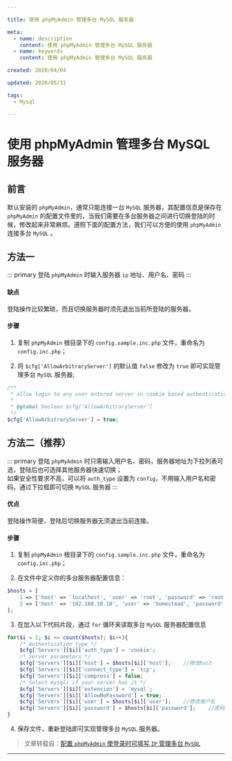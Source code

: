 ```yaml
---

title: 使用 phpMyAdmin 管理多台 MySQL 服务器

meta:
  - name: description
    content: 使用 phpMyAdmin 管理多台 MySQL 服务器
  - name: keywords
    content: 使用 phpMyAdmin 管理多台 MySQL 服务器

created: 2020/04/04

updated: 2020/05/31

tags:
  - Mysql

---
```


# 使用 phpMyAdmin 管理多台 MySQL 服务器

## 前言

默认安装的 `phpMyAdmin`，通常只能连接一台 `MySQL` 服务器，其配置信息是保存在 `phpMyAdmin` 的配置文件里的，当我们需要在多台服务器之间进行切换登陆的时候，修改起来非常麻烦。遵照下面的配置方法，我们可以方便的使用 `phpMyAdmin` 连接多台 `MySQL` 。

## 方法一

::: primary
登陆 `phpMyAdmin` 时输入服务器 `ip` 地址、用户名、密码
:::

#### 缺点
登陆操作比较繁琐，而且切换服务器时须先退出当前所登陆的服务器。

#### 步骤
1. 复制 `phpMyAdmin` 根目录下的 `config.sample.inc.php` 文件，重命名为 `config.inc.php`；

2. 将 `$cfg['AllowArbitraryServer']` 的默认值 `false` 修改为 `true` 即可实现管理多台 `MySQL` 服务器;
```  php
/**
 * allow login to any user entered server in cookie based authentication
 *
 * @global boolean $cfg[‘AllowArbitraryServer’]
 */
$cfg['AllowArbitraryServer'] = true;
```

## 方法二（推荐）

::: primary
登陆 `phpMyAdmin` 时只需输入用户名、密码，服务器地址为下拉列表可选，登陆后也可选择其他服务器快速切换；  
如果安全性要求不高，可以将 `auth_type` 设置为 `config`，不用输入用户名和密码，通过下拉框即可切换 `MySQL` 服务器
:::

#### 优点
登陆操作简便，登陆后切换服务器无须退出当前连接。

#### 步骤
1. 复制 `phpMyAdmin` 根目录下的 `config.sample.inc.php` 文件，重命名为 `config.inc.php`；

2. 在文件中定义你的多台服务器配置信息：

``` php
$hosts = [
    1 => ['host' => 'localhost', 'user' => 'root', 'password' => 'root'],
    2 => ['host' => '192.168.10.10', 'user' => 'homestead', 'password' => 'secret']
];
```

3. 在加入以下代码片段，通过 `for` 循环来读取多台 `MySQL` 服务器配置信息

``` php
for($i = 1; $i <= count($hosts); $i++){
    /* Authentication type */
    $cfg['Servers'][$i]['auth_type'] = 'cookie';
    /* Server parameters */
    $cfg['Servers'][$i]['host'] = $hosts[$i]['host'];    //修改host
    $cfg['Servers'][$i]['connect_type'] = 'tcp';
    $cfg['Servers'][$i]['compress'] = false;
    /* Select mysqli if your server has it */
    $cfg['Servers'][$i]['extension'] = 'mysql';
    $cfg['Servers'][$i]['AllowNoPassword'] = true;
    $cfg['Servers'][$i]['user'] = $hosts[$i]['user'];    //修改用户名
    $cfg['Servers'][$i]['password'] = $hosts[$i]['password'];    //密码
}
```

4. 保存文件，重新登陆即可实现管理多台 `MySQL` 服务器。

> 文章转载自：[配置 `phpMyAdmin` 使登录时可填写 `IP` 管理多台 `MySQL`](https://www.oicto.com/phpmyadmin-mysql-ip/)

---
